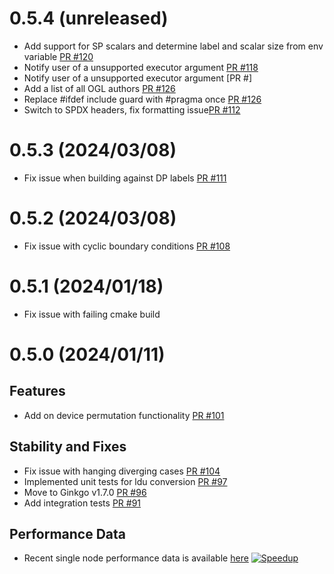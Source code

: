 <!--
SPDX-FileCopyrightText: 2024 OGL authors

SPDX-License-Identifier: GPL-3.0-or-later
-->

# 0.5.4 (unreleased)
- Add support for SP scalars and determine label and scalar size from env variable [PR #120](https://github.com/hpsim/OGL/pull/120) 
- Notify user of a unsupported executor argument [PR #118](https://github.com/hpsim/OGL/pull/118) 
- Notify user of a unsupported executor argument [PR #]
- Add a list of all OGL authors [PR #126](https://github.com/hpsim/OGL/pull/126)
- Replace #ifdef include guard with #pragma once [PR #126](https://github.com/hpsim/OGL/pull/126)
- Switch to SPDX headers, fix formatting issue[PR #112](https://github.com/hpsim/OGL/pull/112)
# 0.5.3 (2024/03/08)
- Fix issue when building against DP labels [PR #111](https://github.com/hpsim/OGL/pull/111)
# 0.5.2 (2024/03/08)
- Fix issue with cyclic boundary conditions [PR #108](https://github.com/hpsim/OGL/pull/108)
# 0.5.1 (2024/01/18)
- Fix issue with failing cmake build 
# 0.5.0 (2024/01/11)
## Features
- Add on device permutation functionality [PR #101](https://github.com/hpsim/OGL/pull/101) 
## Stability and Fixes
- Fix issue with hanging diverging cases [PR #104](https://github.com/hpsim/OGL/pull/96)
- Implemented unit tests for ldu conversion [PR #97](https://github.com/hpsim/OGL/pull/97)
- Move to Ginkgo v1.7.0 [PR #96](https://github.com/hpsim/OGL/pull/96)
- Add integration tests [PR #91](https://github.com/hpsim/OGL/pull/91)
## Performance Data
- Recent single node performance data is available [here](https://github.com/exasim-project/benchmark_data/pull/5)
[![Speedup](https://github.com/exasim-project/benchmark_data/blob/ogl_170_rev1/2024-01-10_09_21/LidDrivenCavity3D/postProcessing/ogl_170_rev1/unprecond_speedup_SolveP_over_nCells_c%3DnProcs_s%3Dsolver_p_cols%3DHost.png)](https://github.com/exasim-project/benchmark_data/blob/ogl_170_rev1/2024-01-10_09_21/LidDrivenCavity3D/postProcessing/ogl_170_rev1/unprecond_speedup_SolveP_over_nCells_c%3DnProcs_s%3Dsolver_p_cols%3DHost.png)
